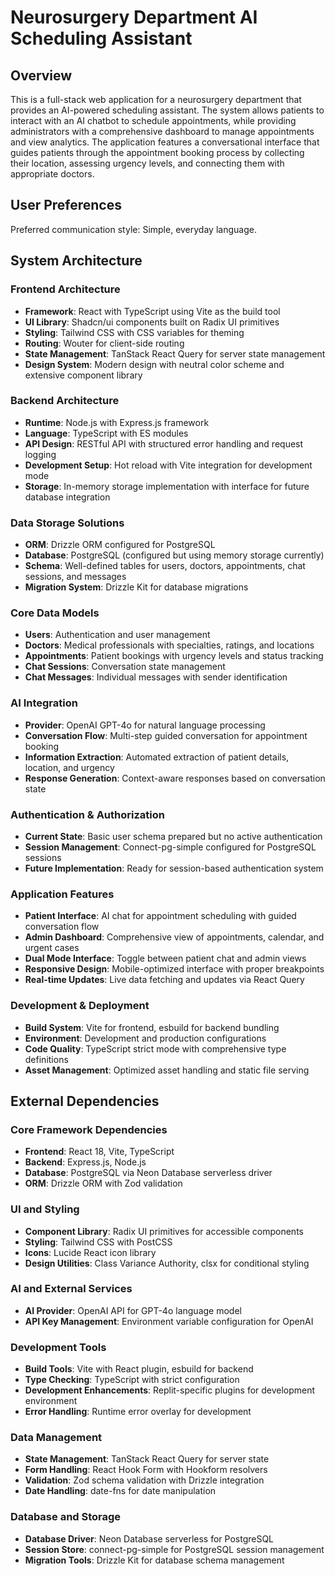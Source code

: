 # Neurosurgery Department AI Scheduling Assistant

## Overview

This is a full-stack web application for a neurosurgery department that provides an AI-powered scheduling assistant. The system allows patients to interact with an AI chatbot to schedule appointments, while providing administrators with a comprehensive dashboard to manage appointments and view analytics. The application features a conversational interface that guides patients through the appointment booking process by collecting their location, assessing urgency levels, and connecting them with appropriate doctors.

## User Preferences

Preferred communication style: Simple, everyday language.

## System Architecture

### Frontend Architecture
- **Framework**: React with TypeScript using Vite as the build tool
- **UI Library**: Shadcn/ui components built on Radix UI primitives
- **Styling**: Tailwind CSS with CSS variables for theming
- **Routing**: Wouter for client-side routing
- **State Management**: TanStack React Query for server state management
- **Design System**: Modern design with neutral color scheme and extensive component library

### Backend Architecture
- **Runtime**: Node.js with Express.js framework
- **Language**: TypeScript with ES modules
- **API Design**: RESTful API with structured error handling and request logging
- **Development Setup**: Hot reload with Vite integration for development mode
- **Storage**: In-memory storage implementation with interface for future database integration

### Data Storage Solutions
- **ORM**: Drizzle ORM configured for PostgreSQL
- **Database**: PostgreSQL (configured but using memory storage currently)
- **Schema**: Well-defined tables for users, doctors, appointments, chat sessions, and messages
- **Migration System**: Drizzle Kit for database migrations

### Core Data Models
- **Users**: Authentication and user management
- **Doctors**: Medical professionals with specialties, ratings, and locations
- **Appointments**: Patient bookings with urgency levels and status tracking
- **Chat Sessions**: Conversation state management
- **Chat Messages**: Individual messages with sender identification

### AI Integration
- **Provider**: OpenAI GPT-4o for natural language processing
- **Conversation Flow**: Multi-step guided conversation for appointment booking
- **Information Extraction**: Automated extraction of patient details, location, and urgency
- **Response Generation**: Context-aware responses based on conversation state

### Authentication & Authorization
- **Current State**: Basic user schema prepared but no active authentication
- **Session Management**: Connect-pg-simple configured for PostgreSQL sessions
- **Future Implementation**: Ready for session-based authentication system

### Application Features
- **Patient Interface**: AI chat for appointment scheduling with guided conversation flow
- **Admin Dashboard**: Comprehensive view of appointments, calendar, and urgent cases
- **Dual Mode Interface**: Toggle between patient chat and admin views
- **Responsive Design**: Mobile-optimized interface with proper breakpoints
- **Real-time Updates**: Live data fetching and updates via React Query

### Development & Deployment
- **Build System**: Vite for frontend, esbuild for backend bundling
- **Environment**: Development and production configurations
- **Code Quality**: TypeScript strict mode with comprehensive type definitions
- **Asset Management**: Optimized asset handling and static file serving

## External Dependencies

### Core Framework Dependencies
- **Frontend**: React 18, Vite, TypeScript
- **Backend**: Express.js, Node.js
- **Database**: PostgreSQL via Neon Database serverless driver
- **ORM**: Drizzle ORM with Zod validation

### UI and Styling
- **Component Library**: Radix UI primitives for accessible components
- **Styling**: Tailwind CSS with PostCSS
- **Icons**: Lucide React icon library
- **Design Utilities**: Class Variance Authority, clsx for conditional styling

### AI and External Services
- **AI Provider**: OpenAI API for GPT-4o language model
- **API Key Management**: Environment variable configuration for OpenAI

### Development Tools
- **Build Tools**: Vite with React plugin, esbuild for backend
- **Type Checking**: TypeScript with strict configuration
- **Development Enhancements**: Replit-specific plugins for development environment
- **Error Handling**: Runtime error overlay for development

### Data Management
- **State Management**: TanStack React Query for server state
- **Form Handling**: React Hook Form with Hookform resolvers
- **Validation**: Zod schema validation with Drizzle integration
- **Date Handling**: date-fns for date manipulation

### Database and Storage
- **Database Driver**: Neon Database serverless for PostgreSQL
- **Session Store**: connect-pg-simple for PostgreSQL session management
- **Migration Tools**: Drizzle Kit for database schema management